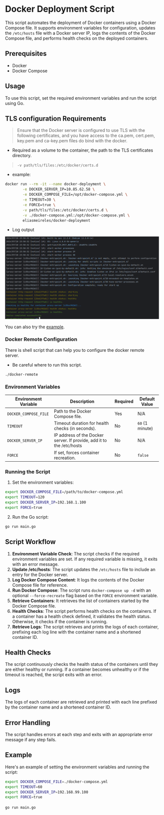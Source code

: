 # Docker Deployment Script

This script automates the deployment of Docker containers using a Docker Compose file. It supports environment variables
for configuration, updates the `/etc/hosts` file with a Docker server IP, logs the contents of the Docker Compose file,
and performs health checks on the deployed containers.

## Prerequisites

- Docker
- Docker Compose

## Usage

To use this script, set the required environment variables and run the script using Go.

## TLS configuration Requirements

> Ensure that the Docker server is configured to use TLS with the following certificates, and you have access to the
> ca.pem, cert.pem, key.pem and ca-key.pem files do bind with the docker.

- Required as a volume to the container, the path to the TLS certificates directory.

> `-v path/tls/files:/etc/docker/certs.d`

- example:

```sh
docker run --rm -it --name docker-deployment \
        -e DOCKER_SERVER_IP=10.85.62.58 \
        -e DOCKER_COMPOSE_FILE=/opt/docker-compose.yml \
        -e TIMEOUT=30 \
        -e FORCE=true \
        -v path/tls/files:/etc/docker/certs.d \
        -v ./docker-compose.yml:/opt/docker-compose.yml \
        eliasmeireles/docker-deployment
```

- Log output

![log.png](doc/log.png)

You can also try the [example](example/README.md).

### Docker Remote Configuration

There is shell script that can help you to configure the docker remote server.

- Be careful where to run this script.

```shell
./docker-remote
```

### Environment Variables

| Environment Variable  | Description                                                           | Required | Default Value   |
|-----------------------|-----------------------------------------------------------------------|----------|-----------------|
| `DOCKER_COMPOSE_FILE` | Path to the Docker Compose file.                                      | Yes      | N/A             |
| `TIMEOUT`             | Timeout duration for health checks (in seconds).                      | No       | `60` (1 minute) |
| `DOCKER_SERVER_IP`    | IP address of the Docker server. If provide, add it to the /etc/hosts | No       | N/A             |
| `FORCE`               | If set, forces container recreation.                                  | No       | `false`         |

### Running the Script

1. Set the environment variables:

```sh
export DOCKER_COMPOSE_FILE=/path/to/docker-compose.yml
export TIMEOUT=120
export DOCKER_SERVER_IP=192.168.1.100
export FORCE=true
```

2. Run the Go script:

```sh
go run main.go
```

## Script Workflow

1. **Environment Variable Check**: The script checks if the required environment variables are set. If any required
   variable is missing, it exits with an error message.
2. **Update /etc/hosts**: The script updates the `/etc/hosts` file to include an entry for the Docker server.
3. **Log Docker Compose Content**: It logs the contents of the Docker Compose file for reference.
4. **Run Docker Compose**: The script runs `docker-compose up -d` with an optional `--force-recreate` flag based on
   the `FORCE` environment variable.
5. **Retrieve Containers**: It retrieves the list of containers started by the Docker Compose file.
6. **Health Checks**: The script performs health checks on the containers. If a container has a health check defined, it
   validates the health status. Otherwise, it checks if the container is running.
7. **Retrieve Logs**: The script retrieves and prints the logs of each container, prefixing each log line with the
   container name and a shortened container ID.

## Health Checks

The script continuously checks the health status of the containers until they are either healthy or running. If a
container becomes unhealthy or if the timeout is reached, the script exits with an error.

## Logs

The logs of each container are retrieved and printed with each line prefixed by the container name and a shortened
container ID.

## Error Handling

The script handles errors at each step and exits with an appropriate error message if any step fails.

## Example

Here's an example of setting the environment variables and running the script:

```sh
export DOCKER_COMPOSE_FILE=./docker-compose.yml
export TIMEOUT=60
export DOCKER_SERVER_IP=192.168.99.100
export FORCE=true

go run main.go
```
